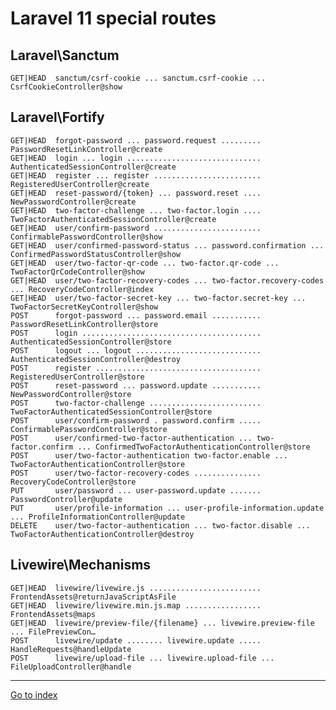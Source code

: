 # Laravel 11 special routes

## Laravel\Sanctum

    GET|HEAD  sanctum/csrf-cookie ... sanctum.csrf-cookie ... CsrfCookieController@show

## Laravel\Fortify

    GET|HEAD  forgot-password ... password.request ......... PasswordResetLinkController@create
    GET|HEAD  login ... login .............................. AuthenticatedSessionController@create
    GET|HEAD  register ... register ........................ RegisteredUserController@create
    GET|HEAD  reset-password/{token} ... password.reset .... NewPasswordController@create
    GET|HEAD  two-factor-challenge ... two-factor.login .... TwoFactorAuthenticatedSessionController@create
    GET|HEAD  user/confirm-password ........................ ConfirmablePasswordController@show
    GET|HEAD  user/confirmed-password-status ... password.confirmation ... ConfirmedPasswordStatusController@show
    GET|HEAD  user/two-factor-qr-code ... two-factor.qr-code ... TwoFactorQrCodeController@show
    GET|HEAD  user/two-factor-recovery-codes ... two-factor.recovery-codes ... RecoveryCodeController@index
    GET|HEAD  user/two-factor-secret-key ... two-factor.secret-key ... TwoFactorSecretKeyController@show
    POST      forgot-password ... password.email ........... PasswordResetLinkController@store
    POST      login ........................................ AuthenticatedSessionController@store
    POST      logout ... logout ............................ AuthenticatedSessionController@destroy
    POST      register ..................................... RegisteredUserController@store
    POST      reset-password ... password.update ........... NewPasswordController@store
    POST      two-factor-challenge ......................... TwoFactorAuthenticatedSessionController@store
    POST      user/confirm-password . password.confirm ..... ConfirmablePasswordController@store
    POST      user/confirmed-two-factor-authentication ... two-factor.confirm ... ConfirmedTwoFactorAuthenticationController@store
    POST      user/two-factor-authentication two-factor.enable ... TwoFactorAuthenticationController@store
    POST      user/two-factor-recovery-codes ............... RecoveryCodeController@store
    PUT       user/password ... user-password.update ....... PasswordController@update
    PUT       user/profile-information ... user-profile-information.update ... ProfileInformationController@update
    DELETE    user/two-factor-authentication ... two-factor.disable ... TwoFactorAuthenticationController@destroy

##  Livewire\Mechanisms

    GET|HEAD  livewire/livewire.js ......................... FrontendAssets@returnJavaScriptAsFile
    GET|HEAD  livewire/livewire.min.js.map ................. FrontendAssets@maps
    GET|HEAD  livewire/preview-file/{filename} ... livewire.preview-file ... FilePreviewCon…
    POST      livewire/update ........ livewire.update ..... HandleRequests@handleUpdate
    POST      livewire/upload-file ... livewire.upload-file ... FileUploadController@handle


***

[Go to index](../../README.md)
